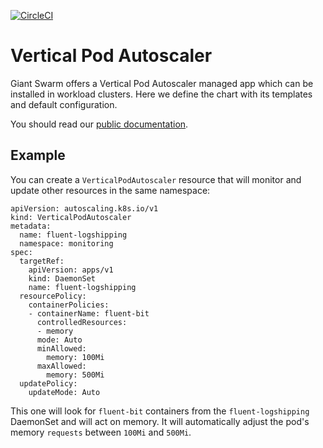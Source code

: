 [![CircleCI](https://circleci.com/gh/giantswarm/vertical-pod-autoscaler-app.svg?style=shield)](https://circleci.com/gh/giantswarm/vertical-pod-autoscaler-app)

# Vertical Pod Autoscaler

Giant Swarm offers a Vertical Pod Autoscaler managed app which can be installed in workload clusters. Here we define the chart with its templates and default configuration.

You should read our [public documentation](https://docs.giantswarm.io/getting-started/operations/autoscaling/vertical-pod-autoscaler).

## Example

You can create a `VerticalPodAutoscaler` resource that will monitor and update other resources in the same namespace:

```
apiVersion: autoscaling.k8s.io/v1
kind: VerticalPodAutoscaler
metadata:
  name: fluent-logshipping
  namespace: monitoring
spec:
  targetRef:
    apiVersion: apps/v1
    kind: DaemonSet
    name: fluent-logshipping
  resourcePolicy:
    containerPolicies:
    - containerName: fluent-bit
      controlledResources:
      - memory
      mode: Auto
      minAllowed:
        memory: 100Mi
      maxAllowed:
        memory: 500Mi
  updatePolicy:
    updateMode: Auto
```

This one will look for `fluent-bit` containers from the `fluent-logshipping` DaemonSet and will act on memory. It will automatically adjust the pod's memory `requests` between `100Mi` and `500Mi`.
